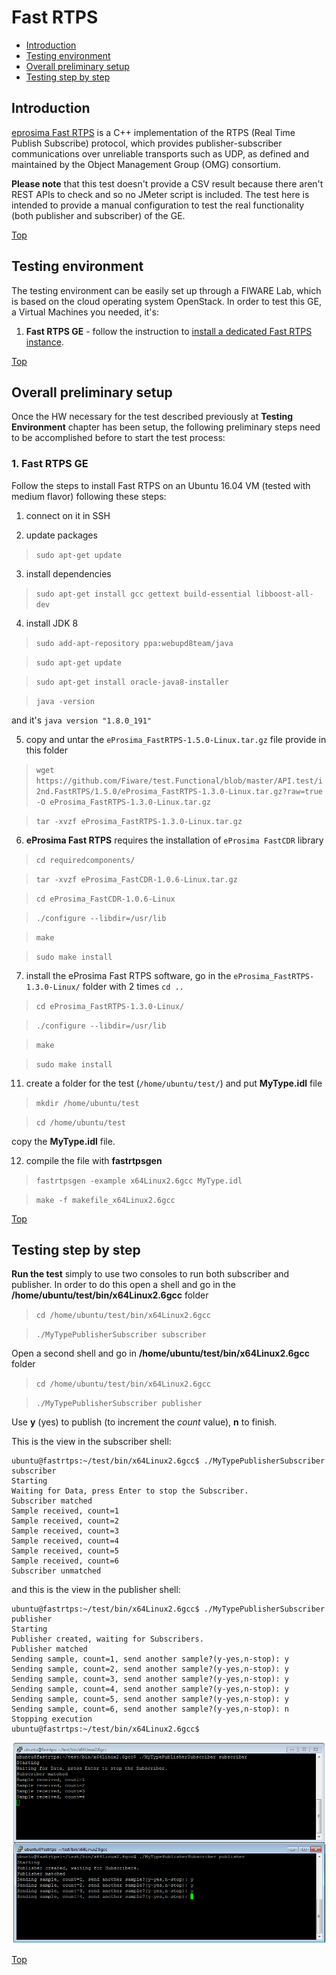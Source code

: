 # Fast RTPS #

* [Introduction](#introduction)
* [Testing environment](#testing-environment)
* [Overall preliminary setup](#overall-preliminary-setup)
* [Testing step by step](#testing-step-by-step)


## Introduction ##

[eprosima Fast RTPS](https://github.com/eProsima/Fast-RTPS) is a C++ implementation of the RTPS (Real Time Publish Subscribe) protocol, which provides publisher-subscriber communications over unreliable transports such as UDP, as defined and maintained by the Object Management Group (OMG) consortium.

**Please note** that this test doesn't provide a CSV result because there aren't REST APIs to check and so no JMeter script is included. The test here is intended to provide a manual configuration to test the real functionality (both publisher and subscriber) of the GE. 


[Top](#fast-rtps)

## Testing environment ##

The testing environment can be easily set up through a FIWARE Lab, which is based on the cloud operating system OpenStack. 
In order to test this GE, a Virtual Machines you needed, it's: 

1. **Fast RTPS GE** - follow the instruction to [install a dedicated Fast RTPS instance](https://github.com/eProsima/Fast-RTPS#installation-guide).


[Top](#fast-rtps)

## Overall preliminary setup ##

Once the HW necessary for the test described previously at **Testing Environment** chapter has been setup, the following preliminary steps need to be accomplished before to start the test process:

### 1. Fast RTPS GE ###

Follow the steps to install Fast RTPS on an Ubuntu 16.04 VM (tested with medium flavor) following these steps:

1) connect on it in SSH

2) update packages

> `sudo apt-get update`

3. install dependencies

> `sudo apt-get install gcc gettext build-essential libboost-all-dev`

4. install JDK 8

> `sudo add-apt-repository ppa:webupd8team/java`

> `sudo apt-get update`

> `sudo apt-get install oracle-java8-installer`

> `java -version`

and it's `java version "1.8.0_191"`

5. copy and untar the `eProsima_FastRTPS-1.5.0-Linux.tar.gz` file provide in this folder

> `wget https://github.com/Fiware/test.Functional/blob/master/API.test/i2nd.FastRTPS/1.5.0/eProsima_FastRTPS-1.3.0-Linux.tar.gz?raw=true -O eProsima_FastRTPS-1.3.0-Linux.tar.gz`

> `tar -xvzf eProsima_FastRTPS-1.3.0-Linux.tar.gz`

6. **eProsima Fast RTPS** requires the installation of `eProsima FastCDR` library

> `cd requiredcomponents/`
   
> `tar -xvzf eProsima_FastCDR-1.0.6-Linux.tar.gz`
   
> `cd eProsima_FastCDR-1.0.6-Linux`

> `./configure --libdir=/usr/lib`

> `make`

> `sudo make install`
   
7. install the eProsima Fast RTPS software, go in the `eProsima_FastRTPS-1.3.0-Linux/` folder with 2 times `cd ..`

> `cd eProsima_FastRTPS-1.3.0-Linux/`

> `./configure --libdir=/usr/lib`

> `make`

> `sudo make install`

11. create a folder for the test (`/home/ubuntu/test/`) and put **MyType.idl** file 

> `mkdir /home/ubuntu/test`

> `cd /home/ubuntu/test`

copy the **MyType.idl** file.
 
12. compile the file with **fastrtpsgen**

> `fastrtpsgen -example x64Linux2.6gcc MyType.idl`

> `make -f makefile_x64Linux2.6gcc`


[Top](#fast-rtps)

## Testing step by step ##

**Run the test** simply to use two consoles to run both subscriber and publisher. In order to do this open a shell and go in the **/home/ubuntu/test/bin/x64Linux2.6gcc** folder

> `cd /home/ubuntu/test/bin/x64Linux2.6gcc`

> `./MyTypePublisherSubscriber subscriber`

Open a second shell and go in **/home/ubuntu/test/bin/x64Linux2.6gcc** folder 

> `cd /home/ubuntu/test/bin/x64Linux2.6gcc`

> `./MyTypePublisherSubscriber publisher`

Use **y** (yes) to publish (to increment the *count* value), **n** to finish.

This is the view in the subscriber shell:

	ubuntu@fastrtps:~/test/bin/x64Linux2.6gcc$ ./MyTypePublisherSubscriber subscriber
	Starting
	Waiting for Data, press Enter to stop the Subscriber.
	Subscriber matched
	Sample received, count=1
	Sample received, count=2
	Sample received, count=3
	Sample received, count=4
	Sample received, count=5
	Sample received, count=6
	Subscriber unmatched

and this is the view in the publisher shell:

	ubuntu@fastrtps:~/test/bin/x64Linux2.6gcc$ ./MyTypePublisherSubscriber publisher
	Starting
	Publisher created, waiting for Subscribers.
	Publisher matched
	Sending sample, count=1, send another sample?(y-yes,n-stop): y
	Sending sample, count=2, send another sample?(y-yes,n-stop): y
	Sending sample, count=3, send another sample?(y-yes,n-stop): y
	Sending sample, count=4, send another sample?(y-yes,n-stop): y
	Sending sample, count=5, send another sample?(y-yes,n-stop): y
	Sending sample, count=6, send another sample?(y-yes,n-stop): n
	Stopping execution
	ubuntu@fastrtps:~/test/bin/x64Linux2.6gcc$

![Example Pub/Sub](pubsub.png?raw=true "Example Pub/Sub")	

[Top](#fast-rtps)
